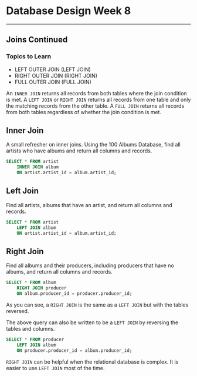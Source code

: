# Database Design Week 8

***

## Joins Continued

### Topics to Learn

- LEFT OUTER JOIN (LEFT JOIN)
- RIGHT OUTER JOIN (RIGHT JOIN)
- FULL OUTER JOIN (FULL JOIN)

An `INNER JOIN` returns all records from both tables where the join condition is met.
A `LEFT JOIN` or `RIGHT JOIN` returns all records from one table and only the matching records from the other table.
A `FULL JOIN` returns all records from both tables regardless of whether the join condition is met.

## Inner Join

A small refresher on inner joins. 
Using the 100 Albums Database, find all artists who have albums and return all columns and records.

```sql
SELECT * FROM artist
    INNER JOIN album
    ON artist.artist_id = album.artist_id;
```

## Left Join

Find all artists, albums that have an artist, and return all columns and records.

```sql
SELECT * FROM artist
    LEFT JOIN album
    ON artist.artist_id = album.artist_id;
```

## Right Join

Find all albums and their producers, including producers that have no albums, and return all columns and records.

```sql
SELECT * FROM album
    RIGHT JOIN producer
    ON album.producer_id = producer.producer_id;
```

As you can see, a `RIGHT JOIN` is the same as a `LEFT JOIN` but with the tables reversed.

The above query can also be written to be a `LEFT JOIN` by reversing the tables and columns.

```sql
SELECT * FROM producer
    LEFT JOIN album
    ON producer.producer_id = album.producer_id;
```

`RIGHT JOIN` can be helpful when the relational database is complex. It is easier to use `LEFT JOIN` most of the time.